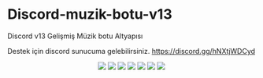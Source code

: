 # Discord-muzik-botu-v13
Discord v13 Gelişmiş Müzik botu Altyapısı

Destek için discord sunucuma gelebilirsiniz. https://discord.gg/hNXtjWDCyd

<p align="center">
 <a href="https://discord.com/users/239765739236622336" target"blank_"><img src="https://img.shields.io/badge/Discord%20-7289DA.svg?&style=for-the-badge&logo=discord&logoColor=white"></a>
 <a href="https://discord.gg/hNXtjWDCyd" target"blank_"><img src="https://img.shields.io/static/v1?style=for-the-badge&message=Discord Server&color=7289d9&logo=Discord&logoColor=FFFFFF&label="></a>
  <a href="https://github.com/thetomentosa" target"blank_"><img src="https://img.shields.io/badge/GitHub%20-191717.svg?&style=for-the-badge&logo=github&logoColor=white"></a>
 <a href="https://www.instagram.com/furkanaalici" target"blank_"><img src="https://img.shields.io/badge/INSTAGRAM%20-DC3175.svg?&style=for-the-badge&logo=instagram&logoColor=white"></a>
 <a href="https://vsco.co/furkanalici" target"blank_"><img src="https://img.shields.io/static/v1?style=for-the-badge&message=VSCO&color=000000&logo=VSCO&logoColor=FFFFFF&label="></a>
 <a href="https://www.youtube.com/channel/UCvc8SWa_sXgESjbCB2CPgeA" target"blank_"><img src="https://img.shields.io/static/v1?style=for-the-badge&message=YouTube 1&color=ff0000&logo=YouTube&logoColor=FFFFFF&label="></a>
 <a href="https://www.youtube.com/channel/UCvPpuk5ldrft3sh7QQzvx5g" target"blank_"><img src="https://img.shields.io/static/v1?style=for-the-badge&message=YouTube 2&color=ff0000&logo=YouTube&logoColor=FFFFFF&label="></a>
